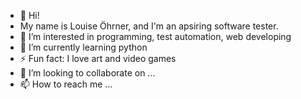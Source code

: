 - 👋 Hi!
- My name is Louise Öhrner, and I'm an apsiring software tester. 
- 👀 I’m interested in programming, test automation, web developing
- 🌱 I’m currently learning python
- ⚡ Fun fact: I love art and video games
- 💞️ I’m looking to collaborate on ...
- 📫 How to reach me ...



<!---
louohr/louohr is a ✨ special ✨ repository because its `README.md` (this file) appears on your GitHub profile.
You can click the Preview link to take a look at your changes.
--->
